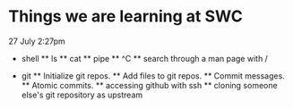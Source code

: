 Things we are learning at SWC
=============================
27 July 2:27pm

* shell
** ls
** cat
** pipe
** ^C
** search through a man page with /

* git
** Initialize git repos.
** Add files to git repos.
** Commit messages.
** Atomic commits.
** accessing github with ssh
** cloning someone else's git repository as upstream
